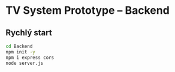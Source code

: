 # TV System Prototype – Backend

## Rychlý start
```bash
cd Backend
npm init -y
npm i express cors
node server.js